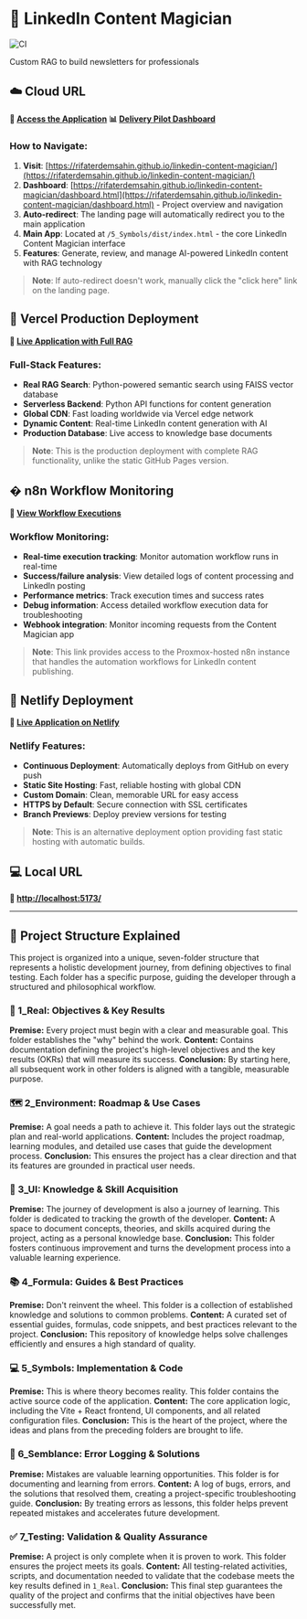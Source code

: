 # 🚀 LinkedIn Content Magician

![CI](https://github.com/rifaterdemsahin/linkedin-content-magician/actions/workflows/static.yml/badge.svg)

Custom RAG to build newsletters for professionals

## ☁️ Cloud URL

**🔗 [Access the Application](https://rifaterdemsahin.github.io/linkedin-content-magician/)**
**📊 [Delivery Pilot Dashboard](https://rifaterdemsahin.github.io/linkedin-content-magician/dashboard.html)**

### How to Navigate:
1. **Visit**: [https://rifaterdemsahin.github.io/linkedin-content-magician/](https://rifaterdemsahin.github.io/linkedin-content-magician/)
2. **Dashboard**: [https://rifaterdemsahin.github.io/linkedin-content-magician/dashboard.html](https://rifaterdemsahin.github.io/linkedin-content-magician/dashboard.html) - Project overview and navigation
3. **Auto-redirect**: The landing page will automatically redirect you to the main application
4. **Main App**: Located at `/5_Symbols/dist/index.html` - the core LinkedIn Content Magician interface
5. **Features**: Generate, review, and manage AI-powered LinkedIn content with RAG technology

> **Note**: If auto-redirect doesn't work, manually click the "click here" link on the landing page.

## 🚀 Vercel Production Deployment

**🔗 [Live Application with Full RAG](https://linkedin-content-magician-nrywmc06o-rifaterdemsahins-projects.vercel.app)**

### Full-Stack Features:
- **Real RAG Search**: Python-powered semantic search using FAISS vector database
- **Serverless Backend**: Python API functions for content generation
- **Global CDN**: Fast loading worldwide via Vercel edge network
- **Dynamic Content**: Real-time LinkedIn content generation with AI
- **Production Database**: Live access to knowledge base documents

> **Note**: This is the production deployment with complete RAG functionality, unlike the static GitHub Pages version.

## � n8n Workflow Monitoring

**🔗 [View Workflow Executions](https://n8n.rifaterdemsahin.com/workflow/u8PdboUp5JCCPv55/executions)**

### Workflow Monitoring:
- **Real-time execution tracking**: Monitor automation workflow runs in real-time
- **Success/failure analysis**: View detailed logs of content processing and LinkedIn posting
- **Performance metrics**: Track execution times and success rates
- **Debug information**: Access detailed workflow execution data for troubleshooting
- **Webhook integration**: Monitor incoming requests from the Content Magician app

> **Note**: This link provides access to the Proxmox-hosted n8n instance that handles the automation workflows for LinkedIn content publishing.

## 🚀 Netlify Deployment

**🔗 [Live Application on Netlify](https://content-magician.netlify.app/)**

### Netlify Features:
- **Continuous Deployment**: Automatically deploys from GitHub on every push
- **Static Site Hosting**: Fast, reliable hosting with global CDN
- **Custom Domain**: Clean, memorable URL for easy access
- **HTTPS by Default**: Secure connection with SSL certificates
- **Branch Previews**: Deploy preview versions for testing

> **Note**: This is an alternative deployment option providing fast static hosting with automatic builds.

## 💻 Local URL

**🔗 [http://localhost:5173/](http://localhost:5173/)**

---

## 📂 Project Structure Explained

This project is organized into a unique, seven-folder structure that represents a holistic development journey, from defining objectives to final testing. Each folder has a specific purpose, guiding the developer through a structured and philosophical workflow.

### 🎯 1_Real: Objectives & Key Results
**Premise:** Every project must begin with a clear and measurable goal. This folder establishes the "why" behind the work.
**Content:** Contains documentation defining the project's high-level objectives and the key results (OKRs) that will measure its success.
**Conclusion:** By starting here, all subsequent work in other folders is aligned with a tangible, measurable purpose.

### 🗺️ 2_Environment: Roadmap & Use Cases
**Premise:** A goal needs a path to achieve it. This folder lays out the strategic plan and real-world applications.
**Content:** Includes the project roadmap, learning modules, and detailed use cases that guide the development process.
**Conclusion:** This ensures the project has a clear direction and that its features are grounded in practical user needs.

### 🧠 3_UI: Knowledge & Skill Acquisition
**Premise:** The journey of development is also a journey of learning. This folder is dedicated to tracking the growth of the developer.
**Content:** A space to document concepts, theories, and skills acquired during the project, acting as a personal knowledge base.
**Conclusion:** This folder fosters continuous improvement and turns the development process into a valuable learning experience.

### 📚 4_Formula: Guides & Best Practices
**Premise:** Don't reinvent the wheel. This folder is a collection of established knowledge and solutions to common problems.
**Content:** A curated set of essential guides, formulas, code snippets, and best practices relevant to the project.
**Conclusion:** This repository of knowledge helps solve challenges efficiently and ensures a high standard of quality.

### 💻 5_Symbols: Implementation & Code
**Premise:** This is where theory becomes reality. This folder contains the active source code of the application.
**Content:** The core application logic, including the Vite + React frontend, UI components, and all related configuration files.
**Conclusion:** This is the heart of the project, where the ideas and plans from the preceding folders are brought to life.

### 🐞 6_Semblance: Error Logging & Solutions
**Premise:** Mistakes are valuable learning opportunities. This folder is for documenting and learning from errors.
**Content:** A log of bugs, errors, and the solutions that resolved them, creating a project-specific troubleshooting guide.
**Conclusion:** By treating errors as lessons, this folder helps prevent repeated mistakes and accelerates future development.

### ✅ 7_Testing: Validation & Quality Assurance
**Premise:** A project is only complete when it is proven to work. This folder ensures the project meets its goals.
**Content:** All testing-related activities, scripts, and documentation needed to validate that the codebase meets the key results defined in `1_Real`.
**Conclusion:** This final step guarantees the quality of the project and confirms that the initial objectives have been successfully met.
